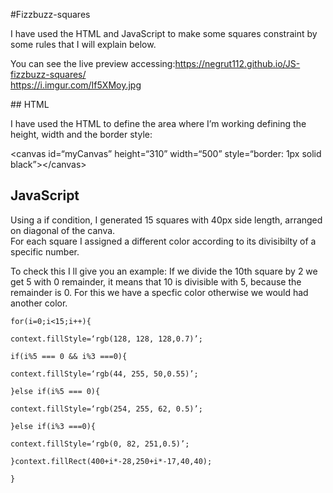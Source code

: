#Fizzbuzz-squares
<p>I have used the HTML and JavaScript to make some squares constraint by some rules that I will explain below.</p>
<p>You can see the live preview accessing:<a href="https://negrut112.github.io/JS-fizzbuzz-squares/">https://negrut112.github.io/JS-fizzbuzz-squares/</a><br>
<a href="https://i.imgur.com/If5XMoy.jpg">https://i.imgur.com/If5XMoy.jpg</a></p>
## HTML
<p>I have used the HTML to define the area where I’m working defining the height, width and the border style:</p>
<p>&lt;canvas id=“myCanvas” height=“310” width=“500” style=“border: 1px solid black”&gt;&lt;/canvas&gt;</p>

## JavaScript

<p>Using a if condition, I generated 15 squares with 40px side length, arranged on diagonal of the canva.<br>
For each square I assigned a different color according to its divisibilty of a specific number.</p>
<p>To check this I ll give you an example: If we divide the 10th square by 2 we get 5 with 0 remainder, it means that 10 is divisible with 5, because the remainder is 0. For this we have a specfic color otherwise we would had another color.</p>

<pre><code>for(i=0;i&lt;15;i++){<br>
context.fillStyle=‘rgb(128, 128, 128,0.7)’;<br>
if(i%5 === 0 &amp;&amp; i%3 ===0){<br>
context.fillStyle=‘rgb(44, 255, 50,0.55)’;<br>
}else if(i%5 === 0){<br>
context.fillStyle=‘rgb(254, 255, 62, 0.5)’;<br>
}else if(i%3 ===0){<br>
context.fillStyle=‘rgb(0, 82, 251,0.5)’;<br>
}context.fillRect(400+i*-28,250+i*-17,40,40);<br>
}</pre></code>
